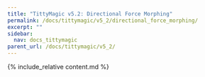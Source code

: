 ```yaml
---
title: "TittyMagic v5.2: Directional Force Morphing"
permalink: /docs/tittymagic/v5_2/directional_force_morphing/
excerpt: ""
sidebar:
  nav: docs_tittymagic
parent_url: /docs/tittymagic/v5_2/
---
```


{% include_relative content.md %}
